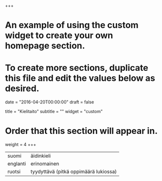 +++
# An example of using the custom widget to create your own homepage section.
# To create more sections, duplicate this file and edit the values below as desired.

date = "2016-04-20T00:00:00"
draft = false

title = "Kielitaito"
subtitle = ""
widget = "custom"

# Order that this section will appear in.
weight = 4
+++
 <table>
<thead>
</thead>

<tbody>
<tr>
<td>suomi</td>
<td>äidinkieli</td>
</tr>

<tr>
<td>englanti</td>
<td>erinomainen</td>
</tr>

<tr>
<td>ruotsi</td>
<td>tyydyttävä (pitkä oppimäärä lukiossa)</td>
</tr>
</tbody>
</table>
